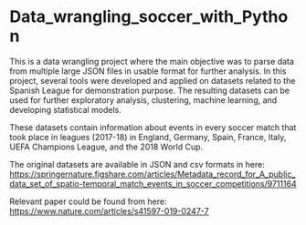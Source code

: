 # Data_wrangling_soccer_with_Python

This is a data wrangling project where the main objective was to parse data from multiple large JSON files in usable format for further analysis. In this project, several tools were developed and applied on datasets related to the Spanish League for demonstration purpose. The resulting datasets can be used for further exploratory analysis, clustering, machine learning, and developing statistical models.

These datasets contain information about events in every soccer match that took place in leagues (2017-18) in England, Germany, Spain, France, Italy, UEFA Champions League, and the 2018 World Cup.  

The original datasets are available in JSON and csv formats in here: https://springernature.figshare.com/articles/Metadata_record_for_A_public_data_set_of_spatio-temporal_match_events_in_soccer_competitions/9711164

Relevant paper could be found from here: https://www.nature.com/articles/s41597-019-0247-7



